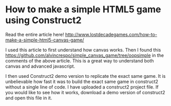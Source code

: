 How to make a simple HTML5 game using Construct2
=====

Read the entire article here! http://www.lostdecadegames.com/how-to-make-a-simple-html5-canvas-game/

I used this article to first understand how canvas works. Then I found this https://github.com/alvincrespo/simple_canvas_game/tree/oopsimple in the comments of the above article. This is a great way to understand both canvas and advanced javascript.

I then used Construct2 demo version to replicate the exact same game. It is unbelievable how fast it was to build the exact same game in construct2 without a single line of code. I have uploaded a construct2 project file. If you would like to see how it works, download a demo version of construct2 and open this file in it.
